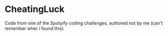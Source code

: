 # CheatingLuck

Code from one of the Spotyify coding challenges, authored not by me (can't remember wher i found this)
